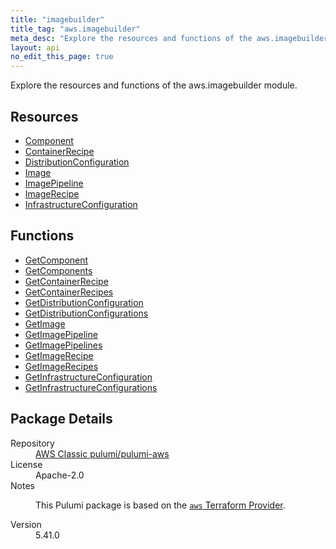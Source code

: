```yaml
---
title: "imagebuilder"
title_tag: "aws.imagebuilder"
meta_desc: "Explore the resources and functions of the aws.imagebuilder module."
layout: api
no_edit_this_page: true
---
```


<!-- WARNING: this file was generated by Pulumi Docs Generator. -->
<!-- Do not edit by hand unless you're certain you know what you are doing! -->

Explore the resources and functions of the aws.imagebuilder module.

<h2 id="resources">Resources</h2>
<ul class="api">
    <li><a href="component/" title="Component"><span class="api-symbol api-symbol--resource"></span>Component</a></li>
    <li><a href="containerrecipe/" title="ContainerRecipe"><span class="api-symbol api-symbol--resource"></span>ContainerRecipe</a></li>
    <li><a href="distributionconfiguration/" title="DistributionConfiguration"><span class="api-symbol api-symbol--resource"></span>DistributionConfiguration</a></li>
    <li><a href="image/" title="Image"><span class="api-symbol api-symbol--resource"></span>Image</a></li>
    <li><a href="imagepipeline/" title="ImagePipeline"><span class="api-symbol api-symbol--resource"></span>ImagePipeline</a></li>
    <li><a href="imagerecipe/" title="ImageRecipe"><span class="api-symbol api-symbol--resource"></span>ImageRecipe</a></li>
    <li><a href="infrastructureconfiguration/" title="InfrastructureConfiguration"><span class="api-symbol api-symbol--resource"></span>InfrastructureConfiguration</a></li>
</ul>

<h2 id="functions">Functions</h2>
<ul class="api">
    <li><a href="getcomponent/" title="GetComponent"><span class="api-symbol api-symbol--function"></span>GetComponent</a></li>
    <li><a href="getcomponents/" title="GetComponents"><span class="api-symbol api-symbol--function"></span>GetComponents</a></li>
    <li><a href="getcontainerrecipe/" title="GetContainerRecipe"><span class="api-symbol api-symbol--function"></span>GetContainerRecipe</a></li>
    <li><a href="getcontainerrecipes/" title="GetContainerRecipes"><span class="api-symbol api-symbol--function"></span>GetContainerRecipes</a></li>
    <li><a href="getdistributionconfiguration/" title="GetDistributionConfiguration"><span class="api-symbol api-symbol--function"></span>GetDistributionConfiguration</a></li>
    <li><a href="getdistributionconfigurations/" title="GetDistributionConfigurations"><span class="api-symbol api-symbol--function"></span>GetDistributionConfigurations</a></li>
    <li><a href="getimage/" title="GetImage"><span class="api-symbol api-symbol--function"></span>GetImage</a></li>
    <li><a href="getimagepipeline/" title="GetImagePipeline"><span class="api-symbol api-symbol--function"></span>GetImagePipeline</a></li>
    <li><a href="getimagepipelines/" title="GetImagePipelines"><span class="api-symbol api-symbol--function"></span>GetImagePipelines</a></li>
    <li><a href="getimagerecipe/" title="GetImageRecipe"><span class="api-symbol api-symbol--function"></span>GetImageRecipe</a></li>
    <li><a href="getimagerecipes/" title="GetImageRecipes"><span class="api-symbol api-symbol--function"></span>GetImageRecipes</a></li>
    <li><a href="getinfrastructureconfiguration/" title="GetInfrastructureConfiguration"><span class="api-symbol api-symbol--function"></span>GetInfrastructureConfiguration</a></li>
    <li><a href="getinfrastructureconfigurations/" title="GetInfrastructureConfigurations"><span class="api-symbol api-symbol--function"></span>GetInfrastructureConfigurations</a></li>
</ul>

<h2 id="package-details">Package Details</h2>
<dl class="package-details">
	<dt>Repository</dt>
	<dd><a href="https://github.com/pulumi/pulumi-aws">AWS Classic pulumi/pulumi-aws</a></dd>
	<dt>License</dt>
	<dd>Apache-2.0</dd>
	<dt>Notes</dt>
	<dd><p>This Pulumi package is based on the <a href="https://github.com/hashicorp/terraform-provider-aws"><code>aws</code> Terraform Provider</a>.</p>
</dd>
	<dt>Version</dt>
	<dd>5.41.0</dd>
</dl>


